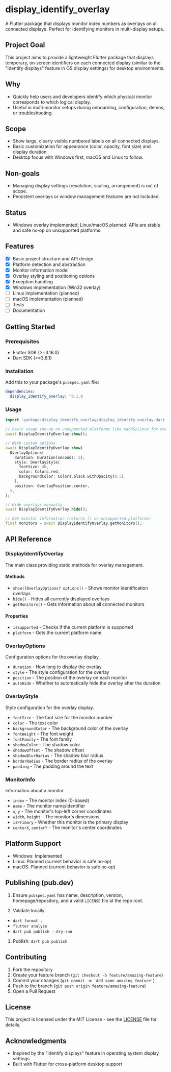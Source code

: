 # display_identify_overlay

A Flutter package that displays monitor index numbers as overlays on all connected displays. Perfect for identifying monitors in multi-display setups.

## Project Goal

This project aims to provide a lightweight Flutter package that displays temporary, on‑screen identifiers on each connected display (similar to the "Identify displays" feature in OS display settings) for desktop environments.

## Why

- Quickly help users and developers identify which physical monitor corresponds to which logical display.
- Useful in multi‑monitor setups during onboarding, configuration, demos, or troubleshooting.

## Scope

- Show large, clearly visible numbered labels on all connected displays.
- Basic customization for appearance (color, opacity, font size) and display duration.
- Desktop focus with Windows first; macOS and Linux to follow.

## Non‑goals

- Managing display settings (resolution, scaling, arrangement) is out of scope.
- Persistent overlays or window management features are not included.

## Status

- Windows overlay implemented; Linux/macOS planned. APIs are stable and safe no‑op on unsupported platforms.

## Features

- [x] Basic project structure and API design
- [x] Platform detection and abstraction
- [x] Monitor information model
- [x] Overlay styling and positioning options
- [x] Exception handling
- [x] Windows implementation (Win32 overlay)
- [ ] Linux implementation (planned)
- [ ] macOS implementation (planned)
- [ ] Tests
- [ ] Documentation

## Getting Started

### Prerequisites

- Flutter SDK (>=3.16.0)
- Dart SDK (>=3.8.1)

### Installation

Add this to your package's `pubspec.yaml` file:

```yaml
dependencies:
  display_identify_overlay: ^0.1.0
```

### Usage

```dart
import 'package:display_identify_overlay/display_identify_overlay.dart';

// Basic usage (no-op on unsupported platforms like macOS/Linux for now)
await DisplayIdentifyOverlay.show();

// With custom options
await DisplayIdentifyOverlay.show(
  OverlayOptions(
    duration: Duration(seconds: 5),
    style: OverlayStyle(
      fontSize: 48,
      color: Colors.red,
      backgroundColor: Colors.black.withOpacity(0.5),
    ),
    position: OverlayPosition.center,
  ),
);

// Hide overlays manually
await DisplayIdentifyOverlay.hide();

// Get monitor information (returns [] on unsupported platforms)
final monitors = await DisplayIdentifyOverlay.getMonitors();
```

## API Reference

### DisplayIdentifyOverlay

The main class providing static methods for overlay management.

#### Methods

- `show([OverlayOptions? options])` - Shows monitor identification overlays
- `hide()` - Hides all currently displayed overlays
- `getMonitors()` - Gets information about all connected monitors

#### Properties

- `isSupported` - Checks if the current platform is supported
- `platform` - Gets the current platform name

### OverlayOptions

Configuration options for the overlay display.

- `duration` - How long to display the overlay
- `style` - The style configuration for the overlay
- `position` - The position of the overlay on each monitor
- `autoHide` - Whether to automatically hide the overlay after the duration

### OverlayStyle

Style configuration for the overlay display.

- `fontSize` - The font size for the monitor number
- `color` - The text color
- `backgroundColor` - The background color of the overlay
- `fontWeight` - The font weight
- `fontFamily` - The font family
- `shadowColor` - The shadow color
- `shadowOffset` - The shadow offset
- `shadowBlurRadius` - The shadow blur radius
- `borderRadius` - The border radius of the overlay
- `padding` - The padding around the text

### MonitorInfo

Information about a monitor.

- `index` - The monitor index (0-based)
- `name` - The monitor name/identifier
- `x`, `y` - The monitor's top-left corner coordinates
- `width`, `height` - The monitor's dimensions
- `isPrimary` - Whether this monitor is the primary display
- `centerX`, `centerY` - The monitor's center coordinates

## Platform Support

- Windows: Implemented
- Linux: Planned (current behavior is safe no‑op)
- macOS: Planned (current behavior is safe no‑op)

## Publishing (pub.dev)

1. Ensure `pubspec.yaml` has name, description, version, homepage/repository, and a valid `LICENSE` file at the repo root.

2. Validate locally:

- `dart format .`
- `flutter analyze`
- `dart pub publish --dry-run`

1. Publish: `dart pub publish`

## Contributing

1. Fork the repository
2. Create your feature branch (`git checkout -b feature/amazing-feature`)
3. Commit your changes (`git commit -m 'Add some amazing feature'`)
4. Push to the branch (`git push origin feature/amazing-feature`)
5. Open a Pull Request

## License

This project is licensed under the MIT License - see the [LICENSE](LICENSE) file for details.

## Acknowledgments

- Inspired by the "Identify displays" feature in operating system display settings
- Built with Flutter for cross-platform desktop support
